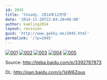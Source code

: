 ```yaml
---
id: 2045
title: 'Steady. 2014年12月号'
date: '2014-11-20T22:04:28+08:00'
author: kamling2014
layout: revision
guid: 'http://www.gakky.me/2045.html'
permalink: '/?p=2045'
---
```


[![001](http://www.yui-aragaki.org/wp-content/uploads/2014/11/0018.jpg)](http://www.yui-aragaki.org/wp-content/uploads/2014/11/0018.jpg) [![002](http://www.yui-aragaki.org/wp-content/uploads/2014/11/0028.jpg)](http://www.yui-aragaki.org/wp-content/uploads/2014/11/0028.jpg) [![003](http://www.yui-aragaki.org/wp-content/uploads/2014/11/0036.jpg)](http://www.yui-aragaki.org/wp-content/uploads/2014/11/0036.jpg) [![004](http://www.yui-aragaki.org/wp-content/uploads/2014/11/0044.jpg)](http://www.yui-aragaki.org/wp-content/uploads/2014/11/0044.jpg) [![005](http://www.yui-aragaki.org/wp-content/uploads/2014/11/0054.jpg)](http://www.yui-aragaki.org/wp-content/uploads/2014/11/0054.jpg)

Source: <http://tieba.baidu.com/p/3392787873>

DL: <http://pan.baidu.com/s/1qW6Zpus>